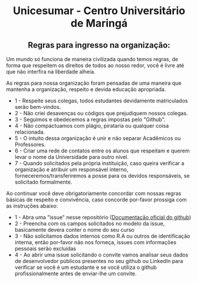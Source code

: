 <h1 align="center">Unicesumar - Centro Universitário de Maringá</h1>

<h2 align="center">Regras para ingresso na organização:</h2>
<p>Um mundo só funciona de maneira civilizada quando temos regras, de forma que respeitem os direitos de todos ao nosso redor, você é livre até que não interfira na liberdade alheia.</p>
<p>As regras para nossa organização foram pensadas de uma maneira que mantenha a organização, respeito e devida educação apropriada.</p>
<ul>
  <li>1 - Respeite seus colegas, todos estudantes devidamente matriculados serão bem-vindos.</li>
  <li>2 - Não criei desavenças ou códigos que prejudiquem nossos colegas.</li>
  <li>3 - Seguimos e obedecemos a regras impostas pelo "Github".</li>
  <li>4 - Não compactuamos com plágio, pirataria ou qualquer coisa relacionada.</li>
  <li>5 - O intuito dessa organização é unir e não separar Acadêmicos ou Professores.</li>
  <li>6 - Criar uma rede de contatos entre os alunos que respeitam e querem levar o nome da Universidade para outro nível.</li>
  <li>7 - Quando solicitados pela própria instituição, caso queira verificar a organização e atribuir um responsável interno, forneceremos/transferiremos a posse para os devidos responsáveis, se solicitado formalmente.</li>
</ul>

<p>Ao continuar você deve obrigatoriamente concordar com nossas regras básicas de respeito e convivência, caso concorde por-favor prossiga com as instruções abaixo:</p>

<ul>
  <li>1 - Abra uma "issue" nesse repositório (<a href="https://docs.github.com/pt/issues/tracking-your-work-with-issues/creating-an-issue">Documentação oficial do github</a>)</li>
  <li>2 - Preencha com os campos solicitados no modelo da issue, basicamente devera conter o nome do seu curso</li>
  <li>3 - Não solicitamos dados internos como R.A ou outros de identificação interna, então por-favor não nos forneça, issues com informações pessoais serão excluídas</li>
  <li>4 - Ao abrir uma issue solicitando o convite vamos analisar seus dados de desenvolvedor públicos presentes no seu github ou LinkedIn para verificar se você é um estudante e se você utiliza o github profissionalmente antes de enviar-lhe um convite.</li>
</ul>
